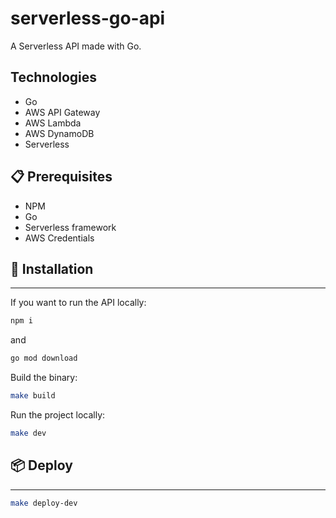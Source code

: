 # serverless-go-api

A Serverless API made with Go.

## Technologies

- Go
- AWS API Gateway
- AWS Lambda
- AWS DynamoDB
- Serverless

## 📋 Prerequisites

- NPM
- Go
- Serverless framework
- AWS Credentials

## 🔧 Installation

---

If you want to run the API locally:

```sh
npm i
```

and

```sh
go mod download
```

Build the binary:

```sh
make build
```

Run the project locally:

```sh
make dev
```

## 📦 Deploy

---

```sh
make deploy-dev
```
